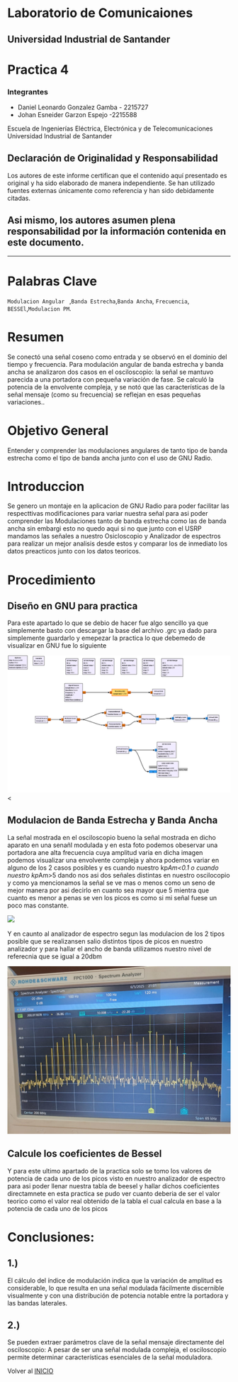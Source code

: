 # Laboratorio de Comunicaiones 

## Universidad Industrial de Santander

# Practica 4

### Integrantes

- Daniel Leonardo Gonzalez Gamba - 2215727
- Johan Esneider Garzon Espejo -2215588

Escuela de Ingenierías Eléctrica, Electrónica y de Telecomunicaciones  
Universidad Industrial de Santander

## Declaración de Originalidad y Responsabilidad
Los autores de este informe certifican que el contenido aquí presentado es original y ha sido elaborado de manera independiente. Se han utilizado fuentes externas únicamente como referencia y han sido debidamente citadas.

Asi mismo, los autores asumen plena responsabilidad por la información contenida en este documento. 
---

---
# Palabras Clave 
`Modulacion Angular ` ,`Banda Estrecha`,`Banda Ancha`, `Frecuencia`,
`BESSEl`,`Modulacion PM`.

# Resumen 
Se conectó una señal coseno como entrada y se observó en el dominio del tiempo y frecuencia. Para modulación angular de banda estrecha y banda ancha se analizaron dos casos en el osciloscopio: la señal se mantuvo parecida a una portadora con pequeña variación de fase. Se calculó la potencia de la envolvente compleja, y se notó que las características de la señal mensaje (como su frecuencia) se reflejan en esas pequeñas variaciones..

# Objetivo General

Entender y comprender las modulaciones angulares de tanto tipo de banda estrecha como el tipo de banda ancha junto con el uso de GNU Radio. 

# Introduccion

Se genero un montaje en la aplicacion de GNU Radio para poder facilitar las respecttivas modificaciones para variar nuestra señal para asi poder comprender las Modulaciones tanto de banda estrecha como las de banda ancha sin embargi esto no quedo aqui si no que junto con el USRP mandamos
las señales a nuestro Osicloscopio y Analizador de espectros para realizar un mejor analisis desde estos y comparar los de inmediato los datos 
preacticos junto con los datos teoricos.

# Procedimiento

## Diseño en GNU para practica 

Para este apartado lo que se debio de hacer fue algo sencillo ya que simplemente basto con descargar la base del archivo .grc ya dado para simplemente guardarlo y emepezar
la practica lo que debemedo de visualizar en GNU fue lo siguiente

<img src="https://github.com/JohanGarzon7/GNURADIO_LABCOMUIS_2025_1_B1B_G1/blob/main/Practica4/Images/Snapshot_2025-05-23_21-07-49.png"><

## Modulacion de Banda Estrecha y Banda Ancha

La señal mostrada en el osciloscopio bueno la señal mostrada en dicho aparato en una senañl modulada
y en esta foto podemos obeservar una portadora ane alta frecuencia cuya amplitud varia en dicha imagen podemos visualizar una envolvente compleja y ahora podemos variar en alguno de los 2 casos posibles y es cuando nuestro kp*Am<0.1 o cuando nuestro kp*Am>5 dando nos asi dos señales distintas en nuestro oscilocopio y como ya mencionamos la señal se ve mas o menos como un seno de mejor manera por asi decirlo en cuanto sea mayor que 5 mientra que cuanto es menor a penas se ven los picos es como si mi 
señal fuese un poco mas constante.


<img src="https://github.com/JohanGarzon7/GNURADIO_LABCOMUIS_2025_1_B1B_G1/blob/main/Practica4/Images/WhatsApp%20Image%202025-05-17%20at%208.17.41%20AM%20(6).jpegg">

Y en caunto al analizador de espectro segun las modulacion de los 2 tipos posible que se realizansen salio distintos tipos de picos en nuestro analizador y para hallar el ancho de banda utilizamos nuestro nivel de referecnia que se igual a 20dbm 

<img src="https://github.com/JohanGarzon7/GNURADIO_LABCOMUIS_2025_1_B1B_G1/blob/main/Practica4/Images/WhatsApp%20Image%202025-05-17%20at%208.17.41%20AM%20(1).jpeg">

## Calcule los coeficientes de Bessel

Y para este ultimo apartado de la practica solo se tomo los valores de potencia de cada uno de los picos visto en nuestro analizador de espectro para asi poder llenar nuestra tabla de beesel y hallar 
dichos coeficientes directamnete en esta practica se pudo ver cuanto deberia de ser el valor teorico
como el valor real obtenido de la tabla el cual calcula en base a la potencia de cada uno de los picos

# Conclusiones:
## 1.)
El cálculo del índice de modulación indica que la variación de amplitud es considerable, lo que resulta en una señal modulada fácilmente discernible visualmente y con una distribución de potencia notable entre la portadora y las bandas laterales.
## 2.)
Se pueden extraer parámetros clave de la señal mensaje directamente del osciloscopio: A pesar de ser una señal modulada compleja, el osciloscopio permite determinar características esenciales de la señal moduladora.

Volver al [INICIO](#GNURADIO_LABCOMUIS_2025_1_B1B_G1)
